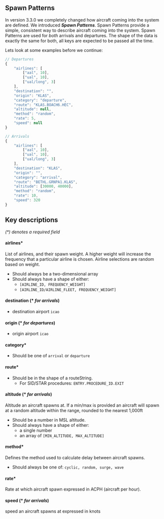 ## Spawn Patterns
In version 3.3.0 we completely changed how aircraft coming into the system are defined.  We introduced **_Spawn Patterns_**.  Spawn Patterns provide a simple, consistent way to describe aircraft coming into the system.  Spawn Patterns are used for _both_ arrivals and departures.  The shape of the data is exactly the same for both, all keys are expected to be passed all the time.  

Lets look at some examples before we continue:
```javascript
// Departures
{
    "airlines": [
        ["aal", 10],
        ["ual", 10],
        ["ual/long", 3]
    ],
    "destination": "",
    "origin": "KLAS",
    "category": "departure",
    "route": "KLAS.BOACH6.HEC",
    "altitude": null,
    "method": "random",
    "rate": 5,
    "speed": null
}

// Arrivals
{
    "airlines": [
        ["aal", 10],
        ["ual", 10],
        ["ual/long", 3]
    ],
    "destination": "KLAS",
    "origin": "",
    "category": "arrival",
    "route": "BETHL.GRNPA1.KLAS",
    "altitude": [30000, 40000],
    "method": "random",
    "rate": 10,
    "speed": 320
}
```
## Key descriptions
_(*) denotes a required field_

#### airlines*
List of airlines, and their spawn weight. A higher weight will increase the frequency that a particular airline is chosen. Airline selections are random based on weight.
* Should always be a two-dimensional array
* Should always have a shape of either:
  - `[AIRLINE_ID, FREQUENCY_WEIGHT]`
  - `[AIRLINE_ID/AIRLINE_FLEET, FREQUENCY_WEIGHT]`

#### destination (* _for arrivals_)
* destination airport `icao`

#### origin (* _for departures_)
* origin airport `icao`

#### category*
* Should be one of `arrival` or `departure`

#### route*
* Should be in the shape of a routeString.
  - For SID/STAR procedures: `ENTRY.PROCEDURE_ID.EXIT`

#### altitude (* _for arrivals_)
Altitude an aircraft spawns at. If a min/max is provided an aircraft will spawn at a random altitude within the range, rounded to the nearest 1,000ft

* Should be a number in MSL altitude.
* Should always have a shape of either:
  - a single number
  - an array of `[MIN_ALTITUDE, MAX_ALTITUDE]`

#### method*
Defines the method used to calculate delay between aircraft spawns.

* Should always be one of: `cyclic, random, surge, wave`

#### rate*
Rate at which aircraft spawn expressed in ACPH (aircraft per hour).

#### speed (* _for arrivals_)
speed an aircraft spawns at expressed in knots
